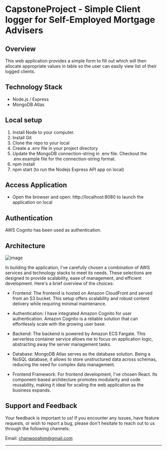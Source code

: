 # CapstoneProject - Simple Client logger for Self-Employed Mortgage Advisers

## Overview 
This web application provides a simple form to fill out which will then allocate appropriate values in table so the user can easily view list of their logged clients.

## Technology Stack
- Node.js / Express
- MongoDB Atlas


## Local setup
1. Install Node to your computer.
2. Install Git
3. Clone the repo to your local
4. Create a .env file in your project directory
5. Update the MongoDB connection-string in .env file. Checkout the .env.example file for the connection-string format.
6. npm install
7. npm start (to run the Nodejs Express API app on local)
  
## Access Application
- Open the browser and open: http://localhost:8080 to launch the application on local

## Authentication
AWS Cognito has been used as authentication. 

## Architecture
![image](https://github.com/chanwoo214/CapstoneProject-Frontend/assets/59636593/bd1fa0bc-b2d1-4c87-ae36-a19bb79af5da)


In building the application, I've carefully chosen a combination of AWS services and technology stacks to meet its needs. These selections are designed to provide scalability, ease of management, and efficient development. Here's a brief overview of the choices:

- Frontend: The frontend is hosted on Amazon CloudFront and served from an S3 bucket. This setup offers scalability and robust content delivery while requiring minimal maintenance.

- Authentication: I have integrated Amazon Cognito for user authentication. Amazon Cognito is a reliable solution that can effortlessly scale with the growing user base.

- Backend: The backend is powered by Amazon ECS Fargate. This serverless container service allows me to focus on application logic, abstracting away the server management tasks.

- Database: MongoDB Atlas serves as the database solution. Being a NoSQL database, it allows to store unstructured data across schemas, reducing the need for complex data management.

- Frontend Framework: For frontend development, I've chosen React. Its component-based architecture promotes modularity and code reusability, making it ideal for scaling the web application as the business expands.

## Support and Feedback
Your feedback is important to us! If you encounter any issues, have feature requests, or wish to report a bug, please don't hesitate to reach out to us through the following channels:

Email: chanwooshim@gmail.com
*******************************************************************************************************

